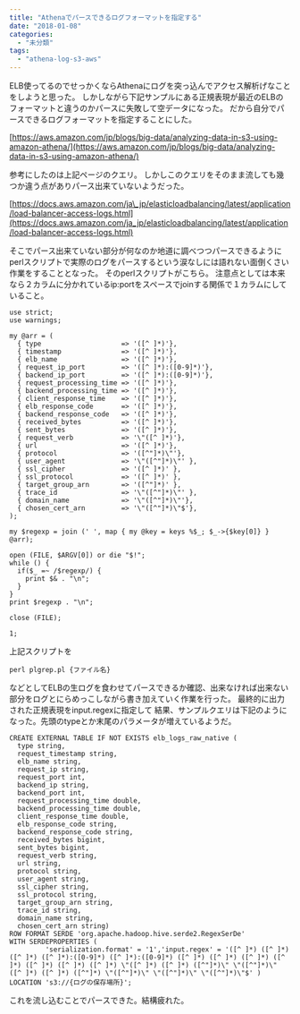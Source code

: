 ```yaml
---
title: "Athenaでパースできるログフォーマットを指定する"
date: "2018-01-08"
categories: 
  - "未分類"
tags: 
  - "athena-log-s3-aws"
---
```


ELB使ってるのでせっかくならAthenaにログを突っ込んでアクセス解析げなことをしようと思った。 しかしながら下記サンプルにある正規表現が最近のELBのフォーマットと違うのかパースに失敗して空データになった。 だから自分でパースできるログフォーマットを指定することにした。

[https://aws.amazon.com/jp/blogs/big-data/analyzing-data-in-s3-using-amazon-athena/](https://aws.amazon.com/jp/blogs/big-data/analyzing-data-in-s3-using-amazon-athena/)

参考にしたのは上記ページのクエリ。 しかしこのクエリをそのまま流しても幾つか違う点がありパース出来ていないようだった。

[https://docs.aws.amazon.com/ja\_jp/elasticloadbalancing/latest/application/load-balancer-access-logs.html](https://docs.aws.amazon.com/ja_jp/elasticloadbalancing/latest/application/load-balancer-access-logs.html)

そこでパース出来ていない部分が何なのか地道に調べつつパースできるようにperlスクリプトで実際のログをパースするという涙なしには語れない面倒くさい作業をすることとなった。 そのperlスクリプトがこちら。 注意点としては本来なら２カラムに分かれているip:portをスペースでjoinする関係で１カラムにしていること。

```
use strict;
use warnings;

my @arr = (
  { type                    => '([^ ]*)'},
  { timestamp               => '([^ ]*)'},
  { elb_name                => '([^ ]*)'},
  { request_ip_port         => '([^ ]*):([0-9]*)'},
  { backend_ip_port         => '([^ ]*):([0-9]*)'},
  { request_processing_time => '([^ ]*)'},
  { backend_processing_time => '([^ ]*)'},
  { client_response_time    => '([^ ]*)'},
  { elb_response_code       => '([^ ]*)'},
  { backend_response_code   => '([^ ]*)'},
  { received_bytes          => '([^ ]*)'},
  { sent_bytes              => '([^ ]*)'},
  { request_verb            => '\"([^ ]*)'},
  { url                     => '([^ ]*)'},
  { protocol                => '([^"]*)\"'},
  { user_agent              => '\"([^"]*)\"' },
  { ssl_cipher              => '([^ ]*)' },
  { ssl_protocol            => '([^ ]*)' },
  { target_group_arn        => '([^"]*)' },
  { trace_id                => '\"([^"]*)\"' },
  { domain_name             => '\"([^"]*)\"'},
  { chosen_cert_arn         => '\"([^"]*)\"$'},
);

my $regexp = join (' ', map { my @key = keys %$_; $_->{$key[0]} } @arr);

open (FILE, $ARGV[0]) or die "$!";
while () {
  if($_ =~ /$regexp/) {
    print $& . "\n";
  }
}
print $regexp . "\n";

close (FILE);

1;
```

上記スクリプトを

```
perl plgrep.pl {ファイル名}
```

などとしてELBの生ログを食わせてパースできるか確認、出来なければ出来ない部分をログとにらめっこしながら書き加えていく作業を行った。 最終的に出力された正規表現をinput.regexに指定して 結果、サンプルクエリは下記のようになった。先頭のtypeとか末尾のパラメータが増えているようだ。

```
CREATE EXTERNAL TABLE IF NOT EXISTS elb_logs_raw_native (
  type string,
  request_timestamp string,
  elb_name string,
  request_ip string,
  request_port int,
  backend_ip string,
  backend_port int,
  request_processing_time double,
  backend_processing_time double,
  client_response_time double,
  elb_response_code string,
  backend_response_code string,
  received_bytes bigint,
  sent_bytes bigint,
  request_verb string,
  url string,
  protocol string,
  user_agent string,
  ssl_cipher string,
  ssl_protocol string,
  target_group_arn string,
  trace_id string,
  domain_name string,
  chosen_cert_arn string)
ROW FORMAT SERDE 'org.apache.hadoop.hive.serde2.RegexSerDe'
WITH SERDEPROPERTIES (
         'serialization.format' = '1','input.regex' = '([^ ]*) ([^ ]*) ([^ ]*) ([^ ]*):([0-9]*) ([^ ]*):([0-9]*) ([^ ]*) ([^ ]*) ([^ ]*) ([^ ]*) ([^ ]*) ([^ ]*) ([^ ]*) \"([^ ]*) ([^ ]*) ([^"]*)\" \"([^"]*)\" ([^ ]*) ([^ ]*) ([^"]*) \"([^"]*)\" \"([^"]*)\" \"([^"]*)\"$' )
LOCATION 's3://{ログの保存場所}';
```

これを流し込むことでパースできた。結構疲れた。

